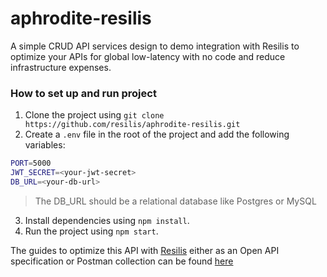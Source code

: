 # aphrodite-resilis
A simple CRUD API services design to demo integration with Resilis to optimize your APIs for global low-latency with no code and reduce infrastructure expenses.

### How to set up and run project
1. Clone the project using `git clone https://github.com/resilis/aphrodite-resilis.git`
2. Create a `.env` file in the root of the project and add the following variables:
```bash
PORT=5000
JWT_SECRET=<your-jwt-secret>
DB_URL=<your-db-url>
```
> The DB_URL should be a relational database like Postgres or MySQL

3. Install dependencies using `npm install`.
4. Run the project using `npm start`.


The guides to optimize this API with [Resilis](https://resilis.io) either as an Open API specification or Postman collection can be found [here](https://resilis.io/docs/category/guides)
